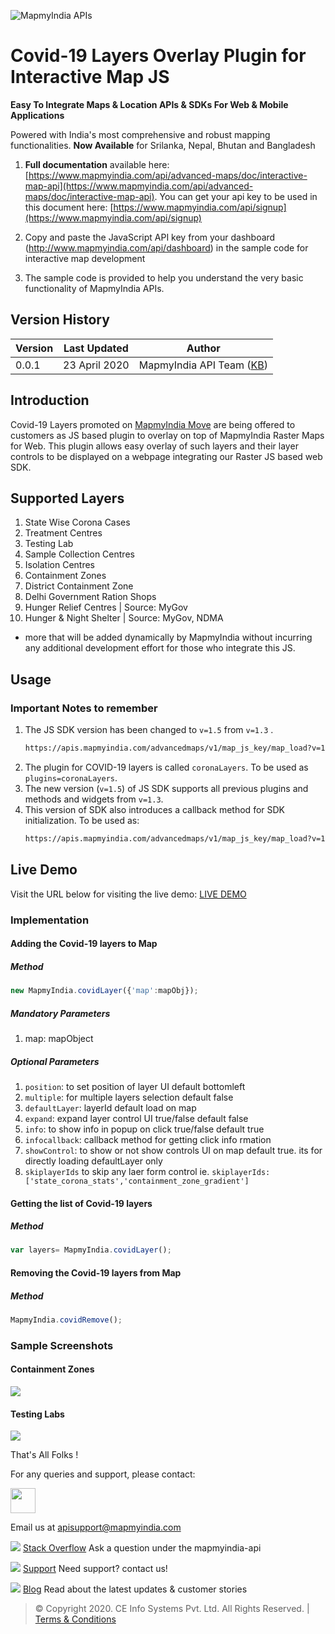 ![MapmyIndia APIs](https://www.mapmyindia.com/api/img/mapmyindia-api.png)

# Covid-19 Layers Overlay Plugin for Interactive Map JS

**Easy To Integrate Maps & Location APIs & SDKs For Web & Mobile Applications**

Powered with India's most comprehensive and robust mapping functionalities.
**Now Available**  for Srilanka, Nepal, Bhutan and Bangladesh

1. **Full documentation** available here: [https://www.mapmyindia.com/api/advanced-maps/doc/interactive-map-api](https://www.mapmyindia.com/api/advanced-maps/doc/interactive-map-api). 
You can get your api key to be used in this document here: [https://www.mapmyindia.com/api/signup](https://www.mapmyindia.com/api/signup)

2. Copy and paste the JavaScript API key from your dashboard (http://www.mapmyindia.com/api/dashboard) in the sample code for interactive map development

3. The sample code is provided to help you understand the very basic functionality of MapmyIndia APIs. 

## Version History

| Version | Last Updated | Author |
| ---- | ---- | ---- |
| 0.0.1 | 23 April 2020 | MapmyIndia API Team ([KB](https://github.com/kunalbharti)) |

## Introduction

Covid-19 Layers promoted on [MapmyIndia Move](https://maps.mapmyindia.com/corona) are being offered to customers as JS based plugin to overlay on top of MapmyIndia Raster Maps for Web.
This plugin allows easy overlay of such layers and their layer controls to be displayed on a webpage integrating our Raster JS based web SDK.

## Supported Layers

1. State Wise Corona Cases
2. Treatment Centres
3. Testing Lab 
4. Sample Collection Centres
5. Isolation Centres 
6. Containment Zones
7. District Containment Zone
8. Delhi Government Ration Shops
9. Hunger Relief Centres | Source: MyGov
10. Hunger & Night Shelter | Source: MyGov, NDMA

+ more that will be added dynamically by MapmyIndia without incurring any additional development effort for those who integrate this JS.


## Usage

### Important Notes to remember
 
1. The JS SDK version has been changed to `v=1.5` from `v=1.3` .
    ```html
    https://apis.mapmyindia.com/advancedmaps/v1/map_js_key/map_load?v=1.5&plugins=coronaLayers
    ```
2. The plugin for COVID-19 layers is called `coronaLayers`. To be used as `plugins=coronaLayers`.
3. The new version (`v=1.5`) of JS SDK supports all previous plugins and methods and widgets from `v=1.3`.
4. This version of SDK also introduces a callback method for SDK initialization. To be used as: 
    ```html
    https://apis.mapmyindia.com/advancedmaps/v1/map_js_key/map_load?v=1.5&plugins=coronaLayers&callback=init
    ```

## Live Demo

Visit the URL below for visiting the live demo: 
[LIVE DEMO](https://www.mapmyindia.com/api/advanced-maps/doc/sample/coronalayer)

### Implementation

#### Adding the Covid-19 layers to Map

##### Method

```js
new MapmyIndia.covidLayer({'map':mapObj});
```

##### Mandatory Parameters
1. map: mapObject


##### Optional Parameters
1. `position`: to set position of layer UI default bottomleft
2. `multiple`:  for multiple layers selection default false
3. `defaultLayer`:  layerId default load on map
4. `expand`:  expand layer control UI true/false default false
5. `info`:  to show info in popup on click true/false default true
6. `infocallback`:  callback method for getting click info rmation
7. `showControl`:  to show or not show controls UI on map default true.
its for directly loading defaultLayer only
8. `skiplayerIds` to skip any laer form control
 ie. `skiplayerIds:['state_corona_stats','containment_zone_gradient']`

#### Getting the list of Covid-19 layers

##### Method

```js
var layers= MapmyIndia.covidLayer();
```

#### Removing the Covid-19 layers from Map

##### Method

```js
MapmyIndia.covidRemove();
```

### Sample Screenshots

#### Containment Zones
![](https://mmi-api-team.s3.ap-south-1.amazonaws.com/API-Team/covidImages/containmentZone.png)


#### Testing Labs
![](https://mmi-api-team.s3.ap-south-1.amazonaws.com/API-Team/covidImages/testingLabs.png)

That's All Folks !

For any queries and support, please contact: 

[<img src="https://www.mapmyindia.com/images/logo.png" height="40"/> </p>](https://www.mapmyindia.com/api)
Email us at [apisupport@mapmyindia.com](mailto:apisupport@mapmyindia.com)

![](https://www.mapmyindia.com/api/img/icons/stack-overflow.png)
[Stack Overflow](https://stackoverflow.com/questions/tagged/mapmyindia-api)
Ask a question under the mapmyindia-api

![](https://www.mapmyindia.com/api/img/icons/support.png)
[Support](https://www.mapmyindia.com/api/index.php#f_cont)
Need support? contact us!

![](https://www.mapmyindia.com/api/img/icons/blog.png)
[Blog](http://www.mapmyindia.com/blog/)
Read about the latest updates & customer stories


> © Copyright 2020. CE Info Systems Pvt. Ltd. All Rights Reserved. | [Terms & Conditions](http://www.mapmyindia.com/api/terms-&-conditions)